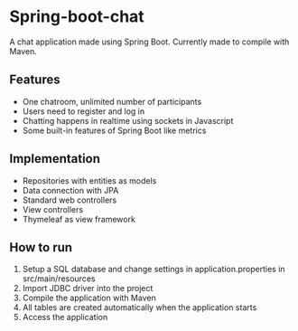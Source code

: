 # Spring-boot-chat
A chat application made using Spring Boot. Currently made to compile with Maven.
## Features
* One chatroom, unlimited number of participants
* Users need to register and log in
* Chatting happens in realtime using sockets in Javascript
* Some built-in features of Spring Boot like metrics

## Implementation
* Repositories with entities as models
* Data connection with JPA
* Standard web controllers
* View controllers
* Thymeleaf as view framework

## How to run
1. Setup a SQL database and change settings in application.properties in src/main/resources
2. Import JDBC driver into the project
3. Compile the application with Maven
4. All tables are created automatically when the application starts
5. Access the application
